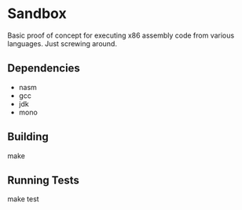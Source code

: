 # Sandbox

Basic proof of concept for executing x86 assembly code from various languages.
Just screwing around.

## Dependencies

  * nasm
  * gcc
  * jdk
  * mono

## Building

   make

## Running Tests

   make test
